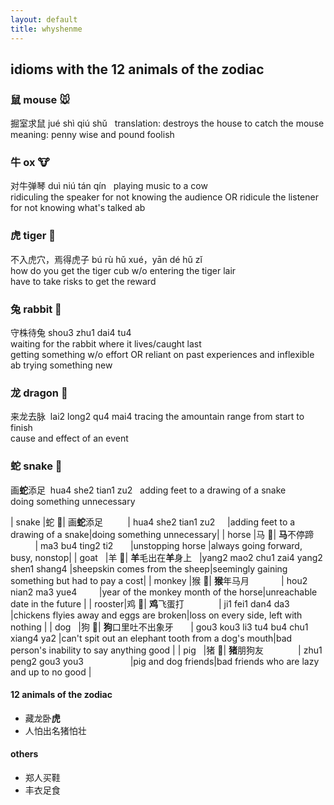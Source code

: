 ```yaml
---
layout: default
title: whyshenme
---
```



## idioms with the 12 animals of the zodiac ##

### 鼠 mouse 🐭 ###   
掘室求鼠  jué shì qiú shǔ  
translation: destroys the house to catch the mouse  
meaning: penny wise and pound foolish  

### 牛 ox 🐮 ### 
对牛弹琴  duì niú tán qín   
playing music to a cow  
ridiculing the speaker for not knowing the audience OR ridicule the listener for not knowing what's talked ab  

### 虎 tiger 🐯 ###
不入虎穴，焉得虎子 bú rù hǔ xué，yān dé hǔ zǐ  
how do you get the tiger cub w/o entering the tiger lair  
have to take risks to get the reward  

### 兔 rabbit 🐰 ###
守株待兔  shou3 zhu1 dai4 tu4  
waiting for the rabbit where it lives/caught last  
getting something w/o effort OR reliant on past experiences and inflexible ab trying something new  

### 龙 dragon 🐲 ###
来龙去脉  lai2 long2 qu4 mai4 
tracing the amountain range from start to finish  
cause and effect of an event  

### 蛇 snake 🐍 ###
画**蛇**添足  hua4 she2 tian1 zu2  
adding feet to a drawing of a snake  
doing something unnecessary  


| snake  |蛇 🐍| 画**蛇**添足              | hua4 she2 tian1 zu2                    |adding feet to a drawing of a snake|doing something unnecessary|
| horse  |马 🐴| **马**不停蹄              | ma3 bu4 ting2 ti2                      |unstopping horse |always going forward, busy, nonstop|
| goat   |羊 🐑| **羊**毛出在**羊**身上     |yang2 mao2 chu1 zai4 yang2 shen1 shang4 |sheepskin comes from the sheep|seemingly gaining something but had to pay a cost|
| monkey |猴 🐒| **猴**年马月              | hou2 nian2 ma3 yue4                    |year of the monkey month of the horse|unreachable date in the future |
| rooster|鸡 🐔| **鸡**飞蛋打              | ji1 fei1 dan4 da3                      |chickens flyies away and eggs are broken|loss on every side, left with nothing |
| dog    |狗 🐶| **狗**口里吐不出象牙       | gou3 kou3 li3 tu4 bu4 chu1 xiang4 ya2  |can't spit out an elephant tooth from a dog's mouth|bad person's inability to say anything good |
| pig    |猪 🐷| **猪**朋狗友              | zhu1 peng2 gou3 you3                   |pig and dog friends|bad friends who are lazy and up to no good |


#### 12 animals of the zodiac ####

* 藏龙卧**虎**
* 人怕出名猪怕壮


#### others ####
* 郑人买鞋
* 丰衣足食
